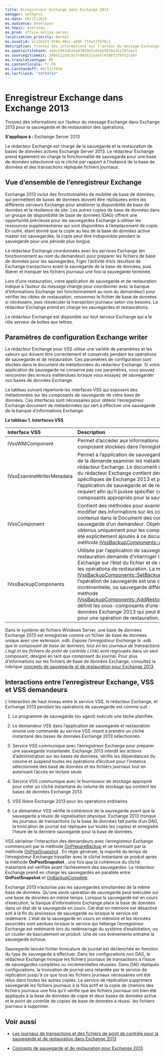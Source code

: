 ```yaml
---
title: Enregistreur Exchange dans Exchange 2013
manager: sethgros
ms.date: 09/17/2015
ms.audience: Developer
ms.topic: overview
ms.prod: office-online-server
localization_priority: Normal
ms.assetid: ec126433-9f0a-46ec-a685-ff4af2f97bc1
description: Trouvez des informations sur l’auteur du message Exchange dans Exchange 2013 pour la sauvegarde et de restauration des opérations.
ms.openlocfilehash: a4dc5963ab24a83969efc6e425b38a35276f3aa3
ms.sourcegitcommit: 34041125dc8c5f993b21cebfc4f8b72f0fd2cb6f
ms.translationtype: MT
ms.contentlocale: fr-FR
ms.lasthandoff: 06/11/2018
ms.locfileid: "19754742"
---
```

# <a name="exchange-writer-in-exchange-2013"></a>Enregistreur Exchange dans Exchange 2013

Trouvez des informations sur l’auteur du message Exchange dans Exchange 2013 pour la sauvegarde et de restauration des opérations. 
  
**S’applique à :** Exchange Server 2013 
  
Le rédacteur Exchange est chargé de la sauvegarde et la restauration de bases de données actives Exchange Server 2013. Le rédacteur Exchange prend également en charge la fonctionnalité de sauvegarde pour une base de données sélectionné où le cliché par rapport à l’instance de la base de données et des transactions répliquée fichiers journaux. 
  
## <a name="overview-of-the-exchange-writer"></a>Vue d’ensemble de l’enregistreur Exchange
<a name="bk_Overview"> </a>

Exchange 2013 inclut des fonctionnalités de mobilité de base de données, qui permettent de bases de données doivent être répliquées entre les différents serveurs Exchange pour améliorer la disponibilité de base de données et la résilience de site. Les autres copies de base de données dans un groupe de disponibilité de base de données (DAG) offrent une opportunité précieuse pour les sauvegardes Exchange à utiliser les ressources supplémentaires qui sont disponibles à l’emplacement de copie. En outre, étant donné que la copie au lieu de la base de données active master est sauvegardée, la copie peut être indisponible pendant la sauvegarde pour une période plus longue. 
  
Le rédacteur Exchange coordonnées avec les services Exchange (en fonctionnement au nom du demandeur) pour préparer les fichiers de base de données pour les sauvegardes, Figer l’activité d’e/s résultant de Exchange transactions avant la sauvegarde de la base de données, puis libérer et tronquer les fichiers journaux une fois la sauvegarde terminée.
  
Lors d’une restauration, votre application de sauvegarde et de restauration indique à l’auteur du message change pour coordonner avec la banque d’informations Exchange (en fonctionnement au nom du demandeur) pour vérifier les cibles de restauration, renommez le fichier de base de données si nécessaire, puis réexécuter la transaction journaux selon vos besoins. Le rédacteur Exchange prend en charge les sauvegardes et restaurations.
  
Le rédacteur Exchange est disponible sur tout serveur Exchange qui a le rôle serveur de boîtes aux lettres. 
  
## <a name="exchange-writer-configuration-settings"></a>Paramètres de configuration Exchange writer
<a name="bk_ExchangeWriterConfig"> </a>

Le rédacteur Exchange pour VSS utilise une variété de paramètres et les valeurs qui doivent être correctement et conservés pendant les opérations de sauvegarde et de restauration. Ces paramètres de configuration sont stockés dans le document de métadonnées du rédacteur Exchange. Si votre application de sauvegarde ne conserve pas ces paramètres, vous pouvez rencontrer des erreurs inattendues lorsque vous essayez de sauvegarder vos bases de données Exchange. 
  
Le tableau suivant répertorie les interfaces VSS qui exposent des métadonnées sur les composants de sauvegarde de votre base de données. Ces interfaces sont nécessaires pour obtenir l’enregistreur Exchange document de métadonnées qui sert à effectuer une sauvegarde de la banque d’informations Exchange.
  
**Le tableau 1. Interfaces VSS**

|**Interface VSS**|**Description**|
|:-----|:-----|
|IVssWMComponent  <br/> |Permet d’accéder aux informations sur le composant stockées dans l’enregistreur Exchange.  <br/> |
|IVssExamineWriterMetadata  <br/> |Permet à l’application de sauvegarde et restauration de la demande examiner les métadonnées du rédacteur Exchange. Le document de métadonnées du rédacteur Exchange contient des valeurs spécifiques de Exchange 2013 et paramètres de l’application de sauvegarde et de restauration émet requiert afin qu’il puisse spécifier correctement les composants appropriés pour la sauvegarde.  <br/> |
|IVssComponent  <br/> |Contient des méthodes pour examiner et de modifier des informations sur les composants contenus dans le Document des composants de sauvegarde d’un demandeur. Objets peuvent être obtenus uniquement pour les composants qui ont été explicitement ajoutés à ce document par la méthode [IVssBackupComponents::AddComponent](http://msdn.microsoft.com/en-us/library/windows/desktop/aa382646%28v=vs.85%29.aspx) .  <br/> |
|IVssBackupComponents  <br/> |Utilisée par l’application de sauvegarde et de restauration demande d’interroger l’enregistreur Exchange sur l’état du fichier et de sauvegarde et les opérations de restauration. La méthode [IVssBackupComponents::SetBackupState](http://msdn.microsoft.com/en-us/library/windows/desktop/aa382833%28v=vs.85%29.aspx) définit si l’opération de sauvegarde est une copie complète, incrémentielle, ou sauvegarde différentielle. La méthode [IVssBackupComponents::AddRestoreSubcomponent](http://msdn.microsoft.com/en-us/library/windows/desktop/aa382649%28v=vs.85%29.aspx) définit les sous-composants d’une base de données Exchange 2013 qui peut être sélectionné pour une opération de restauration.  <br/> |
   
Dans le système de fichiers Windows Server, une base de données Exchange 2013 est enregistrée comme un fichier de base de données unique avec une extension *.edb. Expose l’enregistreur Exchange le *.edb que le composant de base de données, tout en les journaux de transactions (*.log) et les fichiers de point de contrôle (*.chk) sont regroupés dans un seul composant, désigné en tant que composant du journal. Pour plus d’informations sur les fichiers de base de données Exchange, consultez la rubrique [concepts de sauvegarde et de restauration pour Exchange 2013](backup-and-restore-concepts-for-exchange-2013.md).
  
## <a name="interactions-between-the-exchange-writer-vss-and-vss-requesters"></a>Interactions entre l’enregistreur Exchange, VSS et VSS demandeurs
<a name="bk_interactions"> </a>

L’interaction de haut niveau entre le service VSS, le rédacteur Exchange, et Exchange 2013 pendant les opérations de sauvegarde est comme suit :
  
1. Le programme de sauvegarde (ou agent) exécute une tâche planifiée. 
    
2. Le demandeur VSS dans l’application de sauvegarde et restauration envoie une commande au service VSS visant à prendre un cliché instantané des bases de données Exchange 2013 sélectionnés. 
    
3. Service VSS communique avec l’enregistreur Exchange pour préparer une sauvegarde instantanée. Exchange 2013 interdit les actions d’administration sur les bases de données, vérifie les dépendances du volume et suspend toutes les opérations d’écriture pour l’instance sélectionnée des base de données et les fichiers journaux tout en autorisant l’accès en lecture seule. 
    
4. Service VSS communique avec le fournisseur de stockage approprié pour créer un cliché instantané du volume de stockage qui contient les bases de données Exchange 2013. 
    
5. VSS libère Exchange 2013 pour les opérations ordinaires. 
    
6. Le demandeur VSS vérifie la cohérence de la sauvegarde avant que la sauvegarde a réussi de signalisation physique. Exchange 2013 tronque les journaux de transactions (si la base de données fait partie d’un DAG, la troncation de journal est répliquée sur toutes les copies) et enregistre l’heure de la dernière sauvegarde pour la base de données.
    
VSS sérialiser l’interaction des demandeurs avec l’enregistreur Exchange commençant par la méthode [OnPrepareBackup](http://msdn.microsoft.com/en-us/library/windows/desktop/aa381571%28v=vs.85%29.aspx) et se terminant par la méthode [OnPostSnapshot](http://msdn.microsoft.com/en-us/library/windows/desktop/aa381568%28v=vs.85%29.aspx) . En règle générale, la majorité du temps de l’enregistreur Exchange travailler avec le cliché instantané se produit après la méthode **OnPostSnapshot** , une fois que la cohérence du cliché instantané est vérifiée avant l’achèvement des sauvegardes. Le rédacteur Exchange prend en charge les sauvegardes en parallèle entre **OnPostSnapshot** et [OnBackupComplete](http://msdn.microsoft.com/en-us/library/windows/desktop/aa381557%28v=vs.85%29.aspx).
  
Exchange 2013 n’autorise pas les sauvegardes simultanées de la même base de données. Qu’une seule opération de sauvegarde peut exécutée sur une base de données en même temps. Lorsque la sauvegarde est en cours d’exécution, la banque d’informations Exchange place la base de données dans un état de la sauvegarde en cours. Cet état en mémoire est désactivé soit à la fin du processus de sauvegarde ou lorsque le service est redémarré. L’état de la sauvegarde en cours en mémoire et les données associées sont perdues lorsque le service qui héberge l’enregistreur Exchange est redémarré lors du redémarrage du système d’exploitation, ou un cluster de basculement se produit. Une de ces événements entraîne la sauvegarde échoue.
  
Sauvegarde lancée fichier troncature de journal est déclenchée en fonction du type de sauvegarde à effectuer. Dans les configurations non DAG, le rédacteur Exchange tronque les fichiers journaux de transactions à l’issue de sauvegardes complètes ou incrémentielles réussies. Dans DAG répliqués configurations, la troncation de journal sera retardée par le service de réplication jusqu'à ce que tous les fichiers journaux nécessaires ont été relus dans toutes les autres copies. Le service de réplication supprimera sauvegardé les fichiers journaux à la fois actif et la copie de chemins des fichiers journaux une fois qu’il vérifie que les fichiers journaux ont bien été appliqués à la base de données de copie et deux bases de données active et le point de contrôle de copies de base de données a réussi. les fichiers journaux à supprimer.
  
## <a name="see-also"></a>Voir aussi

- [Les journaux de transactions et des fichiers de point de contrôle pour la sauvegarde et de restauration dans Exchange 2013](transaction-logs-and-checkpoint-files-for-backup-and-restore-in-exchange.md)
    
- [Concepts de sauvegarde et de restauration pour Exchange 2013](backup-and-restore-concepts-for-exchange-2013.md)
    

